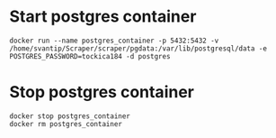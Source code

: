 # Start postgres container
```
docker run --name postgres_container -p 5432:5432 -v /home/svantip/Scraper/scraper/pgdata:/var/lib/postgresql/data -e POSTGRES_PASSWORD=tockica184 -d postgres
```

# Stop postgres container
```
docker stop postgres_container
docker rm postgres_container
```
